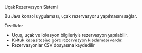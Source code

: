  Uçak Rezervasyon Sistemi

Bu Java konsol uygulaması, uçak rezervasyonu yapılmasını sağlar. 

 Özellikler
- Uçuş, uçak ve lokasyon bilgileriyle rezervasyon yapılabilir.
- Koltuk kapasitesine göre rezervasyon kısıtlaması vardır.
- Rezervasyonlar CSV dosyasına kaydedilir.
